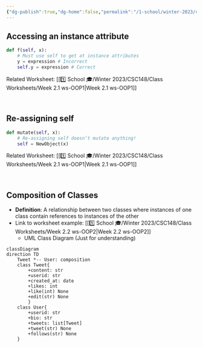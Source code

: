 ```yaml
---
{"dg-publish":true,"dg-home":false,"permalink":"/1-school/winter-2023/csc-148/lecture-notes/week-2-1-classes/","dgPassFrontmatter":true}
---
```


## Accessing an instance attribute
```python
def f(self, x):
	# Must use self to get at instance attributes
	y = expression # Incorrect
	self.y = expression # Correct
```
Related Worksheet: [[1️⃣ School 🎓/Winter 2023/CSC148/Class Worksheets/Week 2.1 ws-OOP1\|Week 2.1 ws-OOP1]]

&nbsp;

## Re-assigning self
```python
def mutate(self, x):
	# Re-assigning self doesn’t mutate anything!
	self = NewObject(x)
```
Related Worksheet: [[1️⃣ School 🎓/Winter 2023/CSC148/Class Worksheets/Week 2.1 ws-OOP1\|Week 2.1 ws-OOP1]]

&nbsp;

## Composition of Classes
- **Definition**: A relationship between two classes where instances of one class contain references to instances of the other
- Link to worksheet example: [[1️⃣ School 🎓/Winter 2023/CSC148/Class Worksheets/Week 2.2 ws-OOP2\|Week 2.2 ws-OOP2]]
	-  UML Class Diagram (Just for understanding)

```mermaid
classDiagram
direction TD
	Tweet *-- User: composition
	class Tweet{
		+content: str
		+userid: str
		+created_at: date
		+likes: int
		+like(int) None
		+edit(str) None
		}
	class User{
		+userid: str
		+bio: str
		+tweets: list[Tweet]  
		+tweet(str) None
		+follows(str) None
	}
```
